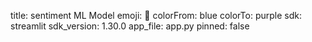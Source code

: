 title: sentiment ML Model
emoji: 🧬
colorFrom: blue
colorTo: purple
sdk: streamlit
sdk_version: 1.30.0
app_file: app.py
pinned: false